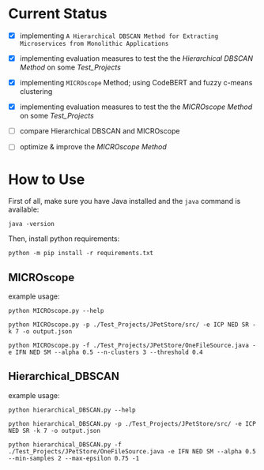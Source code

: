 # Current Status

- [x] implementing `A Hierarchical DBSCAN Method for Extracting Microservices from Monolithic Applications`

- [x] implementing evaluation measures to test the the _Hierarchical DBSCAN Method_ on some _Test_Projects_

- [x] implementing `MICROscope` Method; using CodeBERT and fuzzy c-means clustering

- [x] implementing evaluation measures to test the the _MICROscope Method_ on some _Test_Projects_

- [ ] compare Hierarchical DBSCAN and MICROscope

- [ ] optimize & improve the _MICROscope Method_


# How to Use

First of all, make sure you have Java installed and the `java` command is available:

```
java -version
```

Then, install python requirements:

```
python -m pip install -r requirements.txt
```


## MICROscope

example usage:

```
python MICROscope.py --help
```

```
python MICROscope.py -p ./Test_Projects/JPetStore/src/ -e ICP NED SR -k 7 -o output.json
```

```
python MICROscope.py -f ./Test_Projects/JPetStore/OneFileSource.java -e IFN NED SM --alpha 0.5 --n-clusters 3 --threshold 0.4
```


## Hierarchical_DBSCAN

example usage:

```
python hierarchical_DBSCAN.py --help
```

```
python hierarchical_DBSCAN.py -p ./Test_Projects/JPetStore/src/ -e ICP NED SR -k 7 -o output.json
```

```
python hierarchical_DBSCAN.py -f ./Test_Projects/JPetStore/OneFileSource.java -e IFN NED SM --alpha 0.5 --min-samples 2 --max-epsilon 0.75 -1
```
